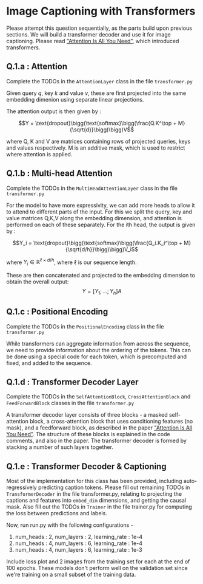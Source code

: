 # Image Captioning with Transformers

Please attempt this question sequentially, as the parts build upon previous sections. We will build a transformer decoder and use it for image captioning. Please read 
["Attention Is All You Need"](https://arxiv.org/abs/1706.03762), which introduced transformers.  

## Q.1.a : Attention 

Complete the TODOs in the `AttentionLayer` class in the file `transformer.py`



Given query $q$, key $k$ and value $v$, these are first projected into the same embedding dimenion using separate linear projections. 

The attention output is then given by : 

$$Y = \text{dropout}\bigg(\text{softmax}\bigg(\frac{Q.K^\top + M}{\sqrt{d}}\bigg)\bigg)V$$

where Q, K and V are matrices containing rows of projected queries, keys and values respectively. M is an additive mask, which is used to restrict where attention is applied.

## Q.1.b : Multi-head Attention 

Complete the TODOs in the `MultiHeadAttentionLayer` class in the file `transformer.py`

For the model to have more expressivity, we can add more heads to allow it to attend to different parts of the input. 
For this we split the query, key and value matrices Q,K,V along the embedding dimension, and attention is performed on each of these separately. 
For the ith head, the output is given by : 

$$Y_i = \text{dropout}\bigg(\text{softmax}\bigg(\frac{Q_i.K_i^\top + M}{\sqrt{d/h}}\bigg)\bigg)V_i$$

where $Y_i\in\mathbb{R}^{\ell \times d/h}$, where $\ell$ is our sequence length.

These are then concatenated and projected to the embedding dimension to obtain the overall output:
$$Y = [Y_1;\dots;Y_h]A$$


## Q.1.c : Positional Encoding 


Complete the TODOs in the `PositionalEncoding` class in the file `transformer.py`

While transformers can aggregate information from across the sequence, we need to provide information about the ordering of the tokens. This can be done using a special code for each token, which is precomputed and fixed, and added to the sequence. 


## Q.1.d : Transformer Decoder Layer


Complete the TODOs in the `SelfAttentionBlock`,  `CrossAttentionBlock` and `FeedForwardBlock` classes in the file `transformer.py`

A transformer decoder layer consists of three blocks - a masked self-attention block, a cross-attention block that uses conditioning features (no mask), and a feedforward block, as described in the paper  ["Attention Is All You Need"](https://arxiv.org/abs/1706.03762). The structure of these blocks is explained in the code comments, and also in the paper. The transformer decoder is formed by stacking a number of such layers together. 


## Q.1.e : Transformer Decoder \& Captioning

Most of the implementation for this class has been provided, including auto-regressively predicting caption tokens. Please fill out remaining TODOs in `TransformerDecoder` in the file transformer.py, relating to projecting the captions and features into `embed_dim` dimensions, and getting the causal mask. Also fill out the TODOs in `Trainer` in the file trainer.py for computing the loss between predictions and labels. 

Now, run run.py with the following configurations -
1) num_heads : 2, num_layers : 2, learning_rate : 1e-4
2) num_heads : 4, num_layers : 6, learning_rate : 1e-4
3) num_heads : 4, num_layers : 6, learning_rate : 1e-3

Include loss plot and 2 images from the training set for each at the end of 100 epochs. These models don't perform well on the validation set since we're training on a small subset of the training data.  